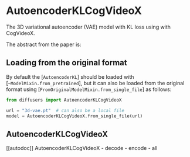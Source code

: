 <!--Copyright 2024 The The CogVideoX team, Tsinghua University & ZhipuAI and The HuggingFace Team. All rights reserved.

Licensed under the Apache License, Version 2.0 (the "License"); you may not use this file except in compliance with
the License. You may obtain a copy of the License at

http://www.apache.org/licenses/LICENSE-2.0

Unless required by applicable law or agreed to in writing, software distributed under the License is distributed on
an "AS IS" BASIS, WITHOUT WARRANTIES OR CONDITIONS OF ANY KIND, either express or implied. See the License for the
specific language governing permissions and limitations under the License.
-->

# AutoencoderKLCogVideoX

The 3D variational autoencoder (VAE) model with KL loss using with CogVideoX.

The abstract from the paper is:


## Loading from the original format

By default the [`AutoencoderKL`] should be loaded with [`~ModelMixin.from_pretrained`], but it can also be loaded
from the original format using [`FromOriginalModelMixin.from_single_file`] as follows:

```py
from diffusers import AutoencoderKLCogVideoX

url = "3d-vae.pt"  # can also be a local file
model = AutoencoderKLCogVideoX.from_single_file(url)
```

## AutoencoderKLCogVideoX

[[autodoc]] AutoencoderKLCogVideoX
    - decode
    - encode
    - all
